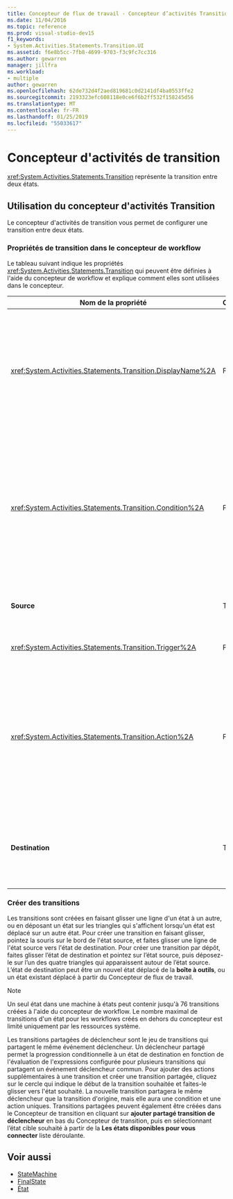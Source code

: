 ```yaml
---
title: Concepteur de flux de travail - Concepteur d’activités Transition
ms.date: 11/04/2016
ms.topic: reference
ms.prod: visual-studio-dev15
f1_keywords:
- System.Activities.Statements.Transition.UI
ms.assetid: f6e8b5cc-7fb8-4699-9703-f3c9fc7cc316
ms.author: gewarren
manager: jillfra
ms.workload:
- multiple
author: gewarren
ms.openlocfilehash: 62de732d4f2aed819681c0d2141df4ba0553ffe2
ms.sourcegitcommit: 2193323efc608118e0ce6f6b2ff532f158245d56
ms.translationtype: MT
ms.contentlocale: fr-FR
ms.lasthandoff: 01/25/2019
ms.locfileid: "55033617"
---
```

# <a name="transition-activity-designer"></a>Concepteur d'activités de transition

<xref:System.Activities.Statements.Transition> représente la transition entre deux états.

## <a name="using-the-transition-activity-designer"></a>Utilisation du concepteur d'activités Transition

Le concepteur d'activités de transition vous permet de configurer une transition entre deux états.

### <a name="transition-properties-in-the-workflow-designer"></a>Propriétés de transition dans le concepteur de workflow

Le tableau suivant indique les propriétés  <xref:System.Activities.Statements.Transition> qui peuvent être définies à l'aide du concepteur de workflow et explique comment elles sont utilisées dans le concepteur.

|Nom de la propriété|Obligatoire|Utilisation|
|-|--------------|-|
|<xref:System.Activities.Statements.Transition.DisplayName%2A>|False|Spécifie le nom convivial du concepteur d'activités <xref:System.Activities.Statements.Transition>. La valeur par défaut est **T1**. La valeur peut être modifiée dans la grille des propriétés, dans l’en-tête du concepteur de transition développé et dans l’en-tête de la section d’action du concepteur de transition développé. <xref:System.Activities.Activity.DisplayName%2A> est utilisé dans l'exploration à l'aide de la barre de navigation qui est affichée en haut du concepteur de workflow.<br /><br /> Bien que la propriété <xref:System.Activities.Activity.DisplayName%2A> ne soit pas strictement obligatoire, il est recommandé d'en utiliser une.|
|<xref:System.Activities.Statements.Transition.Condition%2A>|False|S’il est présent, spécifie une expression qui doit correspondre à **True** avant que le contrôle est passé à l’état de destination. Cette condition peut être modifiée dans la grille des propriétés et dans le concepteur de transition développé. Plusieurs conditions dans une transition partagée sont évaluées dans l'ordre dans lequel elles apparaissent dans le concepteur de transition. **Remarque :**  Notez que si le <xref:System.Activities.Statements.Transition.Condition%2A> d’une transition prend la valeur **False** (ou toutes les conditions d’une transition de déclencheur partagée correspondent à **False**), la transition se produira pas et tous les déclencheurs pour tous le transitions de l’état seront replanifiées. Dans ce didacticiel, cette situation ne peut pas se produire en raison de la façon dont les conditions sont configurées (il existe des actions spécifiques lorsque l'estimation est correcte ou incorrecte).|
|**Source**|True|Indique l'état d'origine de la transition. Cliquez sur le nom de l'état source pour faire basculer l'affichage du concepteur vers une vue développée de cet état. Cette valeur est définie lorsque la transition est créée et ne peut pas être modifiée.|
|<xref:System.Activities.Statements.Transition.Trigger%2A>|False|Spécifie l'activité dont l'achèvement initialise la transition. Pour définir cette activité, faites glisser une activité à partir de la **boîte à outils** et déposez-le sur le **déclencheur** section de la transition.|
|<xref:System.Activities.Statements.Transition.Action%2A>|False|Spécifie l’activité est exécutée à l’issue de l’activité de déclencheur et le <xref:System.Activities.Statements.Transition.Condition%2A>, le cas échéant, prend la valeur **true**. Cette activité est exécutée lors de la transition vers l'état de destination, après l'exécution de l'activité <xref:System.Activities.Statements.State.Exit%2A> pour l'état source, le cas échéant. Lorsque le Concepteur de transition est développé, cette valeur peut être définie en faisant glisser une activité à partir de la **boîte à outils** et déposant sur le **Action** section de la transition. Il peut y avoir plusieurs actions pour une transition unique. Les différentes actions peuvent être développées et contractées, et peuvent être classées en cliquant sur la flèche haut ou bas qui apparaît sur l’action lorsqu’il existe plusieurs actions dans une transition.|
|**Destination**|True|Indique l'état auquel la machine à états passe une fois la transition terminée. Cela correspond à la propriété <xref:System.Activities.Statements.Transition.To%2A> de la transition du modèle objet. Cliquez sur le nom de l'état de destination pour faire basculer l'affichage du concepteur vers une vue développée de cet état. Cette valeur est définie lorsque la transition est créée et peut être modifiée en faisant glisser la flèche qui connecte la transition à l'état de destination dans le concepteur.|

### <a name="creating-transitions"></a>Créer des transitions

Les transitions sont créées en faisant glisser une ligne d'un état à un autre, ou en déposant un état sur les triangles qui s'affichent lorsqu'un état est déplacé sur un autre état. Pour créer une transition en faisant glisser, pointez la souris sur le bord de l'état source, et faites glisser une ligne de l'état source vers l'état de destination. Pour créer une transition par dépôt, faites glisser l’état de destination et pointez sur l’état source, puis déposez-le sur l’un des quatre triangles qui apparaissent autour de l’état source. L’état de destination peut être un nouvel état déplacé de la **boîte à outils**, ou un état existant déplacé à partir du Concepteur de flux de travail.

> [!NOTE]
> Un seul état dans une machine à états peut contenir jusqu'à 76 transitions créées à l'aide du concepteur de workflow. Le nombre maximal de transitions d'un état pour les workflows créés en dehors du concepteur est limité uniquement par les ressources système.

Les transitions partagées de déclencheur sont le jeu de transitions qui partagent le même événement déclencheur. Un déclencheur partagé permet la progression conditionnelle à un état de destination en fonction de l'évaluation de l'expressions configurée pour plusieurs transitions qui partagent un événement déclencheur commun. Pour ajouter des actions supplémentaires à une transition et créer une transition partagée, cliquez sur le cercle qui indique le début de la transition souhaitée et faites-le glisser vers l'état souhaité. La nouvelle transition partagera le même déclencheur que la transition d'origine, mais elle aura une condition et une action uniques. Transitions partagées peuvent également être créées dans le Concepteur de transition en cliquant sur **ajouter partagé transition de déclencheur** en bas du Concepteur de transition, puis en sélectionnant l’état cible souhaité à partir de la  **Les états disponibles pour vous connecter** liste déroulante.

## <a name="see-also"></a>Voir aussi

- [StateMachine](../workflow-designer/statemachine-activity-designer.md)
- [FinalState](../workflow-designer/finalstate-activity-designer.md)
- [État](../workflow-designer/state-activity-designer.md)
